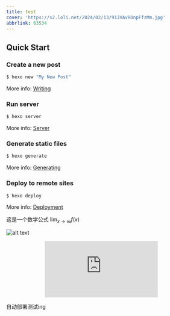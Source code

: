 ```yaml
---
title: test
cover: 'https://s2.loli.net/2024/02/13/91JVAvROnpFfzMm.jpg'
abbrlink: 63534
---
```


## Quick Start

### Create a new post

``` bash
$ hexo new "My New Post"
```

More info: [Writing](https://hexo.io/docs/writing.html)

### Run server

``` bash
$ hexo server
```

More info: [Server](https://hexo.io/docs/server.html)

### Generate static files

``` bash
$ hexo generate
```

More info: [Generating](https://hexo.io/docs/generating.html)

### Deploy to remote sites

``` bash
$ hexo deploy
```

More info: [Deployment](https://hexo.io/docs/one-command-deployment.html)

这是一个数学公式
$\lim_{x \to \infty}f(x)$

![alt text](https://s2.loli.net/2024/01/29/Lk54vdUi2COefu1.jpg)

<div align=center class="aspect-ratio">
    <iframe src="https://www.bilibili.com/video/BV1Ve411Y7Vp/?spm_id_from=333.1007.tianma.1-3-3.click&vd_source=6718fb46dbdd603565f483b04b4cdb50" 
    scrolling="no" 
    border="0" 
    frameborder="no" 
    framespacing="0" 
    high_quality=1
    danmaku=1 
    allowfullscreen="true"> 
    </iframe>
</div>

自动部署测试ing